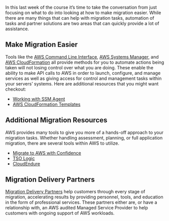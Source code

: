 
In this last week of the course it’s time to take the conversation from just focusing on what to do into looking at how to make migration easier. While there are many things that can help with migration tasks, automation of tasks and partner solutions are two areas that can quickly provide a lot of assistance. 


## Make Migration Easier

Tools like the [AWS Command Line Interface](https://docs.aws.amazon.com/cli/latest/userguide/cli-chap-welcome.html), [AWS Systems Manager](https://docs.aws.amazon.com/systems-manager/latest/userguide/what-is-systems-manager.html), and [AWS CloudFormation](https://docs.aws.amazon.com/AWSCloudFormation/latest/UserGuide/cfn-whatis-howdoesitwork.html) all provide methods for you to automate actions being taken will not losing control over what you are doing. These enable the ability to make API calls to AWS in order to launch, configure, and manage services as well as giving access for control and management tasks within your servers’ systems. Here are additional resources that you might want checkout:

- [Working with SSM Agent](https://docs.aws.amazon.com/systems-manager/latest/userguide/ssm-agent.html)
- [A​WS CloudFormation Templates](https://aws.amazon.com/cloudformation/resources/templates/)


## A​dditional Migration Resources

AWS provides many tools to give you more of a hands-off approach to your migration tasks. Whether handling assessment, planning, or full application migration, there are several tools within AWS to utilize. 

- [Mi​grate to AWS with Confidence](https://aws.amazon.com/cloud-migration/#tools-and-services)
- [T​SO Logic](https://tsologic.com/)
- [C​loudEndure](https://www.cloudendure.com/live-migration/aws/)


## Migration Delivery Partners

[Migration Delivery Partners](https://aws.amazon.com/migration/partner-solutions/) help customers through every stage of migration, accelerating results by providing personnel, tools, and education in the form of professional services. These partners either are, or have a relationship with, an AWS audited Managed Service Provider to help customers with ongoing support of AWS workloads.